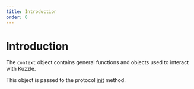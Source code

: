 ```yaml
---
title: Introduction
order: 0
---
```


# Introduction

The `context` object contains general functions and objects used to interact with Kuzzle.

This object is passed to the protocol [init](/core/1/protocols/essentials/init/) method.
